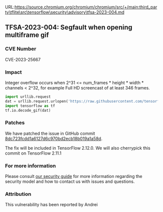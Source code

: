 URL:https://source.chromium.org/chromium/chromium/src/+/main:third_party\tflite\src\tensorflow\security\advisory\tfsa-2023-004.md
## TFSA-2023-004: Segfault when opening multiframe gif

### CVE Number
CVE-2023-25667

### Impact
Integer overflow occurs when 2^31 <= num_frames * height * width * channels < 2^32, for example Full HD screencast of at least 346 frames.
```python
import urllib.request
dat = urllib.request.urlopen('https://raw.githubusercontent.com/tensorflow/tensorflow/1c38ad9b78ffe06076745a1ee00cec42f39ff726/tensorflow/core/lib/gif/testdata/3g_multiframe.gif').read()
import tensorflow as tf
tf.io.decode_gif(dat)
```

### Patches
We have patched the issue in GitHub commit [8dc723fcdd1a6127d6c970bd2ecb18b019a1a58d](https://github.com/tensorflow/tensorflow/commit/8dc723fcdd1a6127d6c970bd2ecb18b019a1a58d).

The fix will be included in TensorFlow 2.12.0. We will also cherrypick this commit on TensorFlow 2.11.1


### For more information
Please consult [our security guide](https://github.com/tensorflow/tensorflow/blob/master/SECURITY.md) for more information regarding the security model and how to contact us with issues and questions.


### Attribution
This vulnerability has been reported by Andrei





